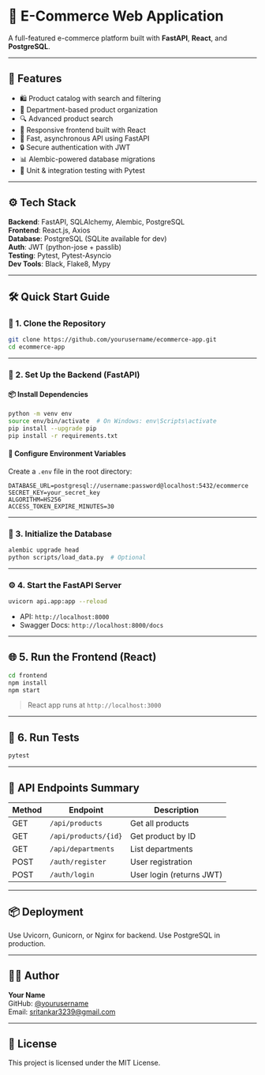 # 🛒 E-Commerce Web Application

A full-featured e-commerce platform built with **FastAPI**, **React**, and **PostgreSQL**.

---

## 🚀 Features

- 🛍️ Product catalog with search and filtering
- 🏢 Department-based product organization
- 🔍 Advanced product search
- 📱 Responsive frontend built with React
- 🚀 Fast, asynchronous API using FastAPI
- 🔒 Secure authentication with JWT
- 📊 Alembic-powered database migrations
- 🧪 Unit & integration testing with Pytest

---

## ⚙️ Tech Stack

**Backend**: FastAPI, SQLAlchemy, Alembic, PostgreSQL  
**Frontend**: React.js, Axios  
**Database**: PostgreSQL (SQLite available for dev)  
**Auth**: JWT (python-jose + passlib)  
**Testing**: Pytest, Pytest-Asyncio  
**Dev Tools**: Black, Flake8, Mypy

---

## 🛠️ Quick Start Guide

### 🔁 1. Clone the Repository

```bash
git clone https://github.com/yourusername/ecommerce-app.git
cd ecommerce-app
```

---

### 🐍 2. Set Up the Backend (FastAPI)

#### 📦 Install Dependencies

```bash
python -m venv env
source env/bin/activate  # On Windows: env\Scripts\activate
pip install --upgrade pip
pip install -r requirements.txt
```

#### 🔐 Configure Environment Variables

Create a `.env` file in the root directory:

```env
DATABASE_URL=postgresql://username:password@localhost:5432/ecommerce
SECRET_KEY=your_secret_key
ALGORITHM=HS256
ACCESS_TOKEN_EXPIRE_MINUTES=30
```

---

### 🧱 3. Initialize the Database

```bash
alembic upgrade head
python scripts/load_data.py  # Optional
```

---

### ⚙️ 4. Start the FastAPI Server

```bash
uvicorn api.app:app --reload
```

- API: `http://localhost:8000`
- Swagger Docs: `http://localhost:8000/docs`

---

## 🌐 5. Run the Frontend (React)

```bash
cd frontend
npm install
npm start
```

> React app runs at `http://localhost:3000`

---

## 🧪 6. Run Tests

```bash
pytest
```

---

## 📝 API Endpoints Summary

| Method | Endpoint                | Description                  |
|--------|-------------------------|------------------------------|
| GET    | `/api/products`         | Get all products             |
| GET    | `/api/products/{id}`    | Get product by ID            |
| GET    | `/api/departments`      | List departments             |
| POST   | `/auth/register`        | User registration            |
| POST   | `/auth/login`           | User login (returns JWT)     |

---

## 📦 Deployment

Use Uvicorn, Gunicorn, or Nginx for backend. Use PostgreSQL in production.

---

## 👨‍💻 Author

**Your Name**  
GitHub: [@yourusername](https://github.com/sritankar)  
Email: sritankar3239@gmail.com

---

## 📄 License

This project is licensed under the MIT License.
